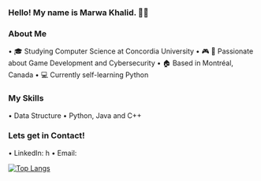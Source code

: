 ### Hello! My name is Marwa Khalid. 👋🏼
 
 ### About Me
 •	🎓 Studying Computer Science at Concordia University
 •	🎮 🔐 Passionate about Game Development and Cybersecurity
 •      🏠 Based in Montréal, Canada
 •	💻 Currently self-learning Python
 
 ### My Skills
  •	Data Structure
  •	Python, Java and C++
 
 ### Lets get in Contact!
 • LinkedIn: h
 • Email: 
 
[![Top Langs](https://github-readme-stats.vercel.app/api/top-langs/?username=MarwaKhalid)](https://github.com/anuraghazra/github-readme-stats)
